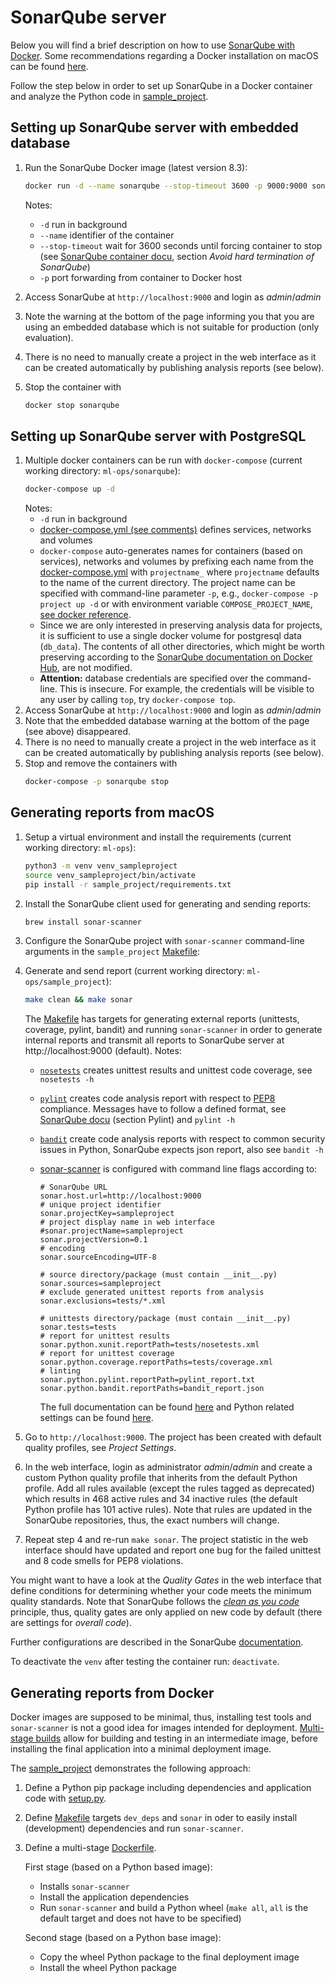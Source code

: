 # SonarQube server

Below you will find a brief description on how to use [SonarQube with Docker](https://hub.docker.com/_/sonarqube/). 
Some recommendations regarding a Docker installation on macOS can be found [here](../README.md).

Follow the step below in order to set up SonarQube in a Docker container and analyze the Python code in [sample_project](../sample_project).

## Setting up SonarQube server with embedded database

1. Run the SonarQube Docker image (latest version 8.3):
   ```bash
   docker run -d --name sonarqube --stop-timeout 3600 -p 9000:9000 sonarqube
   ```
   Notes:
    - `-d` run in background
    - `--name` identifier of the container
    - `--stop-timeout` wait for 3600 seconds until forcing container to stop (see [SonarQube container docu](https://hub.docker.com/_/sonarqube/), section *Avoid hard termination of SonarQube*)
    - `-p` port forwarding from container to Docker host

  2. Access SonarQube at `http://localhost:9000` and login as *admin*/*admin*
  3. Note the warning at the bottom of the page informing you that you are using an embedded database which is not suitable for production (only evaluation).
  4. There is no need to manually create a project in the web interface as it can be created automatically by publishing analysis reports (see below).
  5. Stop the container with
     ```bash
     docker stop sonarqube
     ```

## Setting up SonarQube server with PostgreSQL

1. Multiple docker containers can be run with `docker-compose` (current working directory: `ml-ops/sonarqube`):
   ```bash
   docker-compose up -d
   ```
   Notes:
    - `-d` run in background
    - [docker-compose.yml (see comments)](docker-compose.yml) defines services, networks and volumes
    - `docker-compose` auto-generates names for containers (based on services), networks and volumes by prefixing each name from the [docker-compose.yml](docker-compose.yml) with `projectname_` where `projectname` defaults to the name of the current directory. The project name can be specified with command-line parameter `-p`, e.g., `docker-compose -p project up -d` or with environment variable `COMPOSE_PROJECT_NAME`, [see docker reference](https://docs.docker.com/compose/reference/envvars/#compose_project_name).     
    - Since we are only interested in preserving analysis data for projects, it is sufficient to use a single docker volume for postgresql data (`db_data`). The contents of all other directories, which might be worth preserving according to the [SonarQube documentation on Docker Hub](https://hub.docker.com/_/sonarqube/), are not modified.
    - **Attention:** database credentials are specified over the command-line. This is insecure. For example, the credentials will be visible to any user by calling `top`, try `docker-compose top`.
  2. Access SonarQube at `http://localhost:9000` and login as *admin*/*admin*
  3. Note that the embedded database warning at the bottom of the page (see above) disappeared.
  4. There is no need to manually create a project in the web interface as it can be created automatically by publishing analysis reports (see below).
  5. Stop and remove the containers with
     ```bash
     docker-compose -p sonarqube stop
     ```


## Generating reports from macOS

 1. Setup a virtual environment and install the requirements (current working directory: `ml-ops`):
    ```bash
    python3 -m venv venv_sampleproject
    source venv_sampleproject/bin/activate
    pip install -r sample_project/requirements.txt
    ```

 2. Install the SonarQube client used for generating and sending reports:    
    ```bash
    brew install sonar-scanner
    ```

 4. Configure the SonarQube project with `sonar-scanner` command-line arguments in the `sample_project` [Makefile](../sample_project/Makefile):

3. Generate and send report (current working directory: `ml-ops/sample_project`):
   ```bash
   make clean && make sonar
   ```
   The [Makefile](../sample_project/Makefile) has targets for generating external reports (unittests, coverage, pylint, bandit) and running `sonar-scanner` in order to generate internal reports and transmit all reports to SonarQube server at http://localhost:9000 (default).
   Notes: 
    - [`nosetests`](https://nose.readthedocs.io/en/latest/usage.html) creates unittest results and unittest code coverage, see `nosetests -h`
    - [`pylint`](https://www.pylint.org) creates code analysis report with respect to [PEP8](https://www.python.org/dev/peps/pep-0008/) compliance.
      Messages have to follow a defined format, see [SonarQube docu](https://docs.sonarqube.org/latest/analysis/languages/python/) (section Pylint) and `pylint -h`
    - [`bandit`](https://pypi.org/project/bandit/) create code analysis reports with respect to common security issues in Python, SonarQube expects json report, also see `bandit -h`
    - [sonar-scanner](https://docs.sonarqube.org/latest/analysis/scan/sonarscanner/) is configured with command line flags according to:
      ```
      # SonarQube URL
      sonar.host.url=http://localhost:9000
      # unique project identifier
      sonar.projectKey=sampleproject
      # project display name in web interface
      #sonar.projectName=sampleproject	
      sonar.projectVersion=0.1
      # encoding
      sonar.sourceEncoding=UTF-8
    
      # source directory/package (must contain __init__.py) 
      sonar.sources=sampleproject
      # exclude generated unittest reports from analysis
      sonar.exclusions=tests/*.xml
    
      # unittests directory/package (must contain __init__.py)
      sonar.tests=tests
      # report for unittest results
      sonar.python.xunit.reportPath=tests/nosetests.xml
      # report for unittest coverage
      sonar.python.coverage.reportPaths=tests/coverage.xml
      # linting
      sonar.python.pylint.reportPath=pylint_report.txt
      sonar.python.bandit.reportPaths=bandit_report.json
       ```
    
      The full documentation can be found [here](https://docs.sonarqube.org/latest/analysis/analysis-parameters/) and Python related settings can be found [here](https://docs.sonarqube.org/latest/analysis/coverage/).

4. Go to `http://localhost:9000`. The project has been created with default quality profiles, see *Project Settings*.
5. In the web interface, login as administrator *admin*/*admin* and create a custom Python quality profile that inherits from the default Python profile. Add all rules available (except the rules tagged as deprecated) which results in 468 active rules and 34 inactive rules (the default Python profile has 101 active rules). Note that rules are updated in the SonarQube repositories, thus, the exact numbers will change.   
6. Repeat step 4 and re-run `make sonar`. The project statistic in the web interface should have updated and report one bug for the failed unittest and 8 code smells for PEP8 violations.

You might want to have a look at the *Quality Gates* in the web interface that define conditions for determining whether your code meets the minimum quality standards. Note that SonarQube follows the [*clean as you code*](https://docs.sonarqube.org/latest/user-guide/clean-as-you-code/) principle, thus, quality gates are only applied on new code by default (there are settings for *overall code*). 

Further configurations are described in the SonarQube [documentation](https://docs.sonarqube.org/latest/).

To deactivate the `venv` after testing the container run: `deactivate`.


## Generating reports from Docker

Docker images are supposed to be minimal, thus, installing test tools and `sonar-scanner` is not a good idea for images intended for deployment. [Multi-stage builds](https://docs.docker.com/develop/develop-images/multistage-build/) allow for building and testing in an intermediate image, before installing the final application into a minimal deployment image.

The [sample_project](../sample_project/README.md) demonstrates the following approach:
1. Define a Python pip package including dependencies and application code with [setup.py](../sample_project/setup.py).
2. Define [Makefile](../sample_project/Makefile) targets `dev_deps` and `sonar` in oder to easily install (development) dependencies and run `sonar-scanner`.
3. Define a multi-stage [Dockerfile](../sample_project/Dockerfile).

   First stage (based on a Python based image):
    - Installs `sonar-scanner` 
    - Install the application dependencies 
    - Run `sonar-scanner` and build a Python wheel (`make all`, `all` is the default target and does not have to be specified)

   Second stage (based on a Python base image):
    - Copy the wheel Python package to the final deployment image
    - Install the wheel Python package

